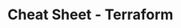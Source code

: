# Cheat Sheet - Terraform

<!--
## Terraform example from Simon på Xenit - testkör vid tillfälle!
https://github.com/XenitAB/azure-terraform-example
-->